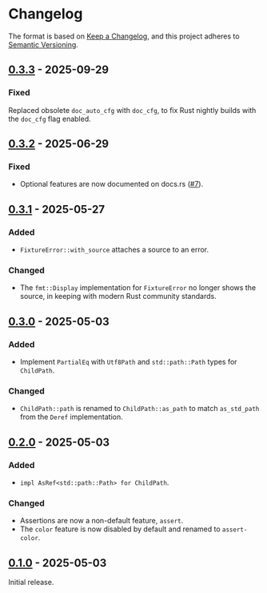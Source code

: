 # Changelog

The format is based on [Keep a Changelog](https://keepachangelog.com/en/1.0.0/),
and this project adheres to [Semantic Versioning](https://semver.org/spec/v2.0.0.html).

## [0.3.3] - 2025-09-29

### Fixed

Replaced obsolete `doc_auto_cfg` with `doc_cfg`, to fix Rust nightly builds with the `doc_cfg` flag enabled.

## [0.3.2] - 2025-06-29

### Fixed

- Optional features are now documented on docs.rs ([#7]).

[#7]: https://github.com/camino-rs/camino-tempfile/issues/7

## [0.3.1] - 2025-05-27

### Added

- `FixtureError::with_source` attaches a source to an error.

### Changed

- The `fmt::Display` implementation for `FixtureError` no longer shows the source, in keeping with modern Rust community standards.

## [0.3.0] - 2025-05-03

### Added

- Implement `PartialEq` with `Utf8Path` and `std::path::Path` types for `ChildPath`.

### Changed

- `ChildPath::path` is renamed to `ChildPath::as_path` to match `as_std_path` from the `Deref` implementation.

## [0.2.0] - 2025-05-03

### Added

- `impl AsRef<std::path::Path> for ChildPath`.

### Changed

- Assertions are now a non-default feature, `assert`.
- The `color` feature is now disabled by default and renamed to `assert-color`.

## [0.1.0] - 2025-05-03

Initial release.

[0.3.3]: https://github.com/camino-rs/camino-tempfile/releases/tag/camino-tempfile-ext-0.3.3
[0.3.2]: https://github.com/camino-rs/camino-tempfile/releases/tag/camino-tempfile-ext-0.3.2
[0.3.1]: https://github.com/camino-rs/camino-tempfile/releases/tag/camino-tempfile-ext-0.3.1
[0.3.0]: https://github.com/camino-rs/camino-tempfile/releases/tag/camino-tempfile-ext-0.3.0
[0.2.0]: https://github.com/camino-rs/camino-tempfile/releases/tag/camino-tempfile-ext-0.2.0
[0.1.0]: https://github.com/camino-rs/camino-tempfile/releases/tag/camino-tempfile-ext-0.1.0
